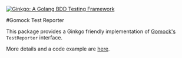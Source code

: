 [![Ginkgo: A Golang BDD Testing Framework](http://onsi.github.io/ginkgo/images/ginkgo.png)](https://github.com/onsi/ginkgo)

#Gomock Test Reporter

This package provides a Ginkgo friendly implementation of [Gomock's](https://code.google.com/p/gomock/) `TestReporter` interface.

More details and a code example are [here](http://onsi.github.io/ginkgo/#third_party_integrations).